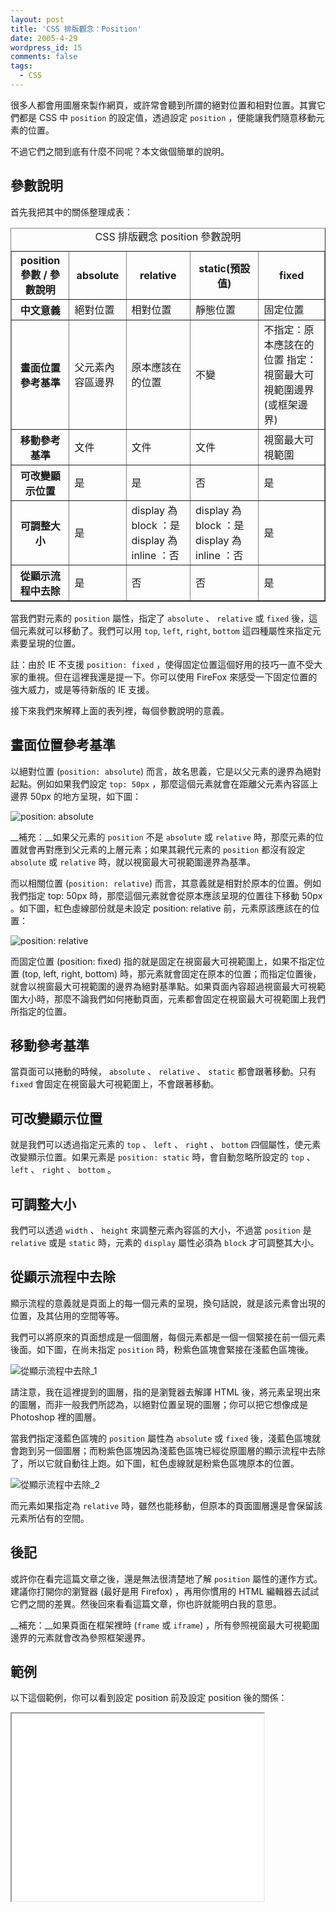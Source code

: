 ```yaml
---
layout: post
title: 'CSS 排版觀念：Position'
date: 2005-4-29
wordpress_id: 15
comments: false
tags:
  - CSS
---
```


很多人都會用圖層來製作網頁，或許常會聽到所謂的絕對位置和相對位置。其實它們都是 CSS 中 `position` 的設定值，透過設定 `position` ，便能讓我們隨意移動元素的位置。

不過它們之間到底有什麼不同呢？本文做個簡單的說明。

<!--more-->

## 參數說明

首先我把其中的關係整理成表：

<table border="1" class="info-table" summary="CSS 排版觀念 position 參數說明">
<caption>
CSS 排版觀念 position 參數說明
</caption>
<tr>
<th>position 參數
/ 參數說明</th>
<th>absolute</th>
<th>relative</th>
<th>static(預設值)</th>
<th>fixed</th>
</tr>
<tr>
<th>中文意義</th>
<td>絕對位置</td>
<td>相對位置</td>
<td>靜態位置</td>
<td>固定位置</td>
</tr>
<tr class="alt">
<th>畫面位置參考基準</th>
<td>父元素內容區邊界</td>
<td>原本應該在的位置</td>
<td>不變</td>
<td>不指定：原本應該在的位置
指定：視窗最大可視範圍邊界 (或框架邊界) </td>
</tr>
<tr>
<th>移動參考基準</th>
<td>文件</td>
<td>文件</td>
<td>文件</td>
<td>視窗最大可視範圍</td>
</tr>
<tr class="alt">
<th>可改變顯示位置</th>
<td>是</td>
<td>是</td>
<td>否</td>
<td>是</td>
</tr>
<tr>
<th>可調整大小</th>
<td>是</td>
<td>display 為 block ：是
display 為 inline ：否 </td>
<td>display 為 block ：是
display 為 inline ：否</td>
<td>是</td>
</tr>
<tr class="alt">
<th>從顯示流程中去除</th>
<td>是</td>
<td>否</td>
<td>否</td>
<td>是</td>
</tr>
</table>

當我們對元素的 `position` 屬性，指定了 `absolute` 、 `relative` 或 `fixed` 後，這個元素就可以移動了。我們可以用 `top`, `left`, `right`, `bottom` 這四種屬性來指定元素要呈現的位置。

註：由於 IE 不支援 `position: fixed` ，使得固定位置這個好用的技巧一直不受大家的重視。但在這裡我還是提一下。你可以使用 FireFox 來感受一下固定位置的強大威力，或是等待新版的 IE 支援。

接下來我們來解釋上面的表列裡，每個參數說明的意義。

## 畫面位置參考基準

以絕對位置 (`position: absolute`) 而言，故名思義，它是以父元素的邊界為絕對起點。例如如果我們設定 `top: 50px` ，那麼這個元素就會在距離父元素內容區上邊界 50px 的地方呈現，如下圖：

![position: absolute](/resources/css_position/absolute_1.png)

__補充：__如果父元素的 `position` 不是 `absolute` 或 `relative` 時，那麼元素的位置就會再對應到父元素的上層元素；如果其親代元素的 `position` 都沒有設定 `absolute` 或 `relative` 時，就以視窗最大可視範圍邊界為基準。

而以相關位置 (`position: relative`) 而言，其意義就是相對於原本的位置。例如我們指定 top: 50px 時，那麼這個元素就會從原本應該呈現的位置往下移動 50px 。如下圖，紅色虛線部份就是未設定 position: relative 前，元素原該應該在的位置：

![position: relative](/resources/css_position/relative_1.png)

而固定位置 (position: fixed) 指的就是固定在視窗最大可視範圍上，如果不指定位置 (top, left, right, bottom) 時，那元素就會固定在原本的位置；而指定位置後，就會以視窗最大可視範圍的邊界為絕對基準點。如果頁面內容超過視窗最大可視範圍大小時，那麼不論我們如何捲動頁面，元素都會固定在視窗最大可視範圍上我們所指定的位置。

## 移動參考基準

當頁面可以捲動的時候， `absolute` 、 `relative` 、 `static` 都會跟著移動。只有 `fixed` 會固定在視窗最大可視範圍上，不會跟著移動。

## 可改變顯示位置

就是我們可以透過指定元素的 `top` 、 `left` 、 `right` 、 `bottom` 四個屬性，使元素改變顯示位置。如果元素是 `position: static` 時，會自動忽略所設定的 `top` 、 `left` 、 `right` 、 `bottom` 。

## 可調整大小

我們可以透過 `width` 、 `height` 來調整元素內容區的大小，不過當 `position` 是 `relative` 或是 `static` 時，元素的 `display` 屬性必須為 `block` 才可調整其大小。

## 從顯示流程中去除

顯示流程的意義就是頁面上的每一個元素的呈現，換句話說，就是該元素會出現的位置，及其佔用的空間等等。

我們可以將原來的頁面想成是一個圖層，每個元素都是一個一個緊接在前一個元素後面。如下圖，在尚未指定 `position` 時，粉紫色區塊會緊接在淺藍色區塊後。

![從顯示流程中去除_1](/resources/css_position/layer1.png)

請注意，我在這裡提到的圖層，指的是瀏覽器去解譯 HTML 後，將元素呈現出來的圖層，而非一般我們所認為，以絕對位置呈現的圖層；你可以把它想像成是 Photoshop 裡的圖層。

當我們指定淺藍色區塊的 `position` 屬性為 `absolute` 或 `fixed` 後，淺藍色區塊就會跑到另一個圖層；而粉紫色區塊因為淺藍色區塊已經從原圖層的顯示流程中去除了，所以它就自動往上跑。如下圖，紅色虛線就是粉紫色區塊原本的位置。

![從顯示流程中去除_2](/resources/css_position/layer2.png)

而元素如果指定為 `relative` 時，雖然也能移動，但原本的頁面圖層還是會保留該元素所佔有的空間。

## 後記

或許你在看完這篇文章之後，還是無法很清楚地了解 `position` 屬性的運作方式。建議你打開你的瀏覽器 (最好是用 Firefox) ，再用你慣用的 HTML 編輯器去試試它們之間的差異。然後回來看看這篇文章，你也許就能明白我的意思。

__補充：__如果頁面在框架裡時 (`frame` 或 `iframe`) ，所有參照視窗最大可視範圍邊界的元素就會改為參照框架邊界。

## 範例

以下這個範例，你可以看到設定 position 前及設定 position 後的關係：

<iframe width="80%" height="300" src="/resources/css_position/position_test.htm"></iframe>
